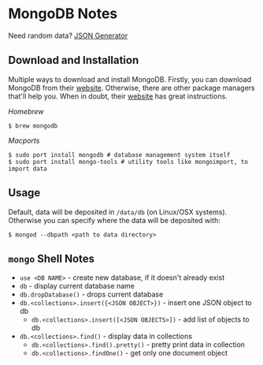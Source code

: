# MongoDB Notes

Need random data? [JSON Generator](http://www.json-generator.com/)

## Download and Installation

Multiple ways to download and install MongoDB. Firstly, you can download MongoDB
from their [website](https://www.mongodb.org/downloads). Otherwise, there are
other package managers that'll help you. When in doubt, their
[website](https://docs.mongodb.org/manual/installation/) has great instructions.

*Homebrew*

```
$ brew mongodb
```

*Macports*

```
$ sudo port install mongodb # database management system itself
$ sudo port install mongo-tools # utility tools like mongoimport, to import data
```

## Usage

Default, data will be deposited in `/data/db` (on Linux/OSX systems).
Otherwise you can specify where the data will be deposited with:

```
$ mongod --dbpath <path to data directory>
```

## `mongo` Shell Notes

- `use <DB NAME>` - create new database, if it doesn't already exist
- `db` - display current database name
- `db.dropDatabase()` - drops current database
- `db.<collections>.insert({<JSON OBJECT>})` - insert one JSON object to db
    - `db.<collections>.insert([<JSON OBJECTS>])` - add list of objects to db
- `db.<collections>.find()` - display data in collections
    - `db.<collections>.find().pretty()` - pretty print data in collection
    - `db.<collections>.findOne()` - get only one document object
